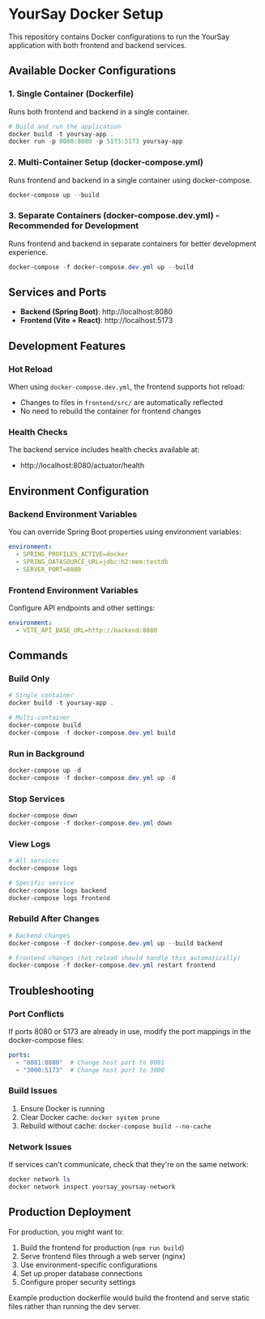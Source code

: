 # YourSay Docker Setup

This repository contains Docker configurations to run the YourSay application with both frontend and backend services.

## Available Docker Configurations

### 1. Single Container (Dockerfile)
Runs both frontend and backend in a single container.

```powershell
# Build and run the application
docker build -t yoursay-app .
docker run -p 8080:8080 -p 5173:5173 yoursay-app
```

### 2. Multi-Container Setup (docker-compose.yml)
Runs frontend and backend in a single container using docker-compose.

```powershell
docker-compose up --build
```

### 3. Separate Containers (docker-compose.dev.yml) - Recommended for Development
Runs frontend and backend in separate containers for better development experience.

```powershell
docker-compose -f docker-compose.dev.yml up --build
```

## Services and Ports

- **Backend (Spring Boot)**: http://localhost:8080
- **Frontend (Vite + React)**: http://localhost:5173

## Development Features

### Hot Reload
When using `docker-compose.dev.yml`, the frontend supports hot reload:
- Changes to files in `frontend/src/` are automatically reflected
- No need to rebuild the container for frontend changes

### Health Checks
The backend service includes health checks available at:
- http://localhost:8080/actuator/health

## Environment Configuration

### Backend Environment Variables
You can override Spring Boot properties using environment variables:

```yaml
environment:
  - SPRING_PROFILES_ACTIVE=docker
  - SPRING_DATASOURCE_URL=jdbc:h2:mem:testdb
  - SERVER_PORT=8080
```

### Frontend Environment Variables
Configure API endpoints and other settings:

```yaml
environment:
  - VITE_API_BASE_URL=http://backend:8080
```

## Commands

### Build Only
```powershell
# Single container
docker build -t yoursay-app .

# Multi-container
docker-compose build
docker-compose -f docker-compose.dev.yml build
```

### Run in Background
```powershell
docker-compose up -d
docker-compose -f docker-compose.dev.yml up -d
```

### Stop Services
```powershell
docker-compose down
docker-compose -f docker-compose.dev.yml down
```

### View Logs
```powershell
# All services
docker-compose logs

# Specific service
docker-compose logs backend
docker-compose logs frontend
```

### Rebuild After Changes
```powershell
# Backend changes
docker-compose -f docker-compose.dev.yml up --build backend

# Frontend changes (hot reload should handle this automatically)
docker-compose -f docker-compose.dev.yml restart frontend
```

## Troubleshooting

### Port Conflicts
If ports 8080 or 5173 are already in use, modify the port mappings in the docker-compose files:

```yaml
ports:
  - "8081:8080"  # Change host port to 8081
  - "3000:5173"  # Change host port to 3000
```

### Build Issues
1. Ensure Docker is running
2. Clear Docker cache: `docker system prune`
3. Rebuild without cache: `docker-compose build --no-cache`

### Network Issues
If services can't communicate, check that they're on the same network:
```powershell
docker network ls
docker network inspect yoursay_yoursay-network
```

## Production Deployment

For production, you might want to:
1. Build the frontend for production (`npm run build`)
2. Serve frontend files through a web server (nginx)
3. Use environment-specific configurations
4. Set up proper database connections
5. Configure proper security settings

Example production dockerfile would build the frontend and serve static files rather than running the dev server.